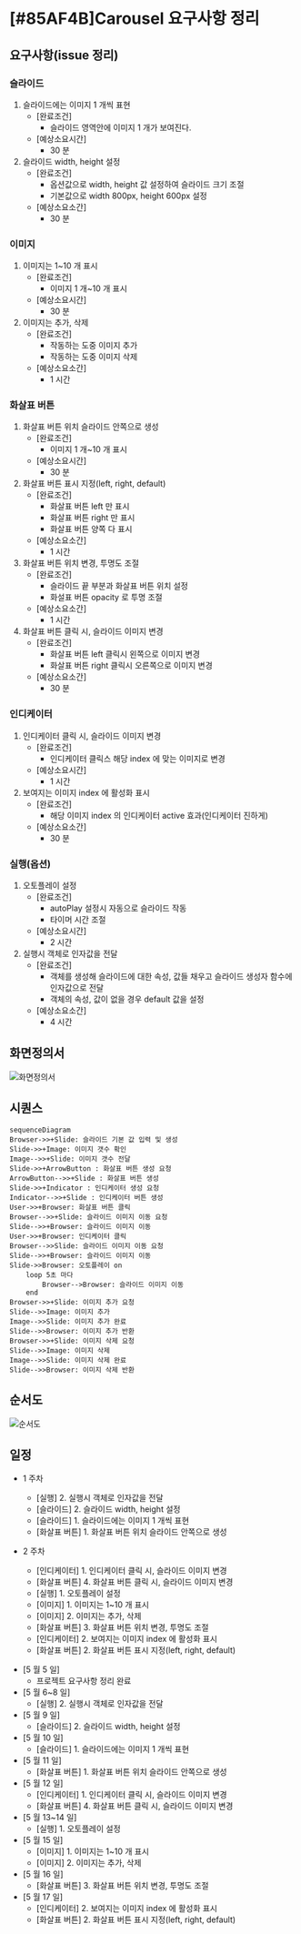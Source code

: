 # [#85AF4B]Carousel 요구사항 정리

## 요구사항(issue 정리)

### 슬라이드

1.  슬라이드에는 이미지 1 개씩 표현
    * [완료조건]
      * 슬라이드 영역안에 이미지 1 개가 보여진다.
    * [예상소요시간]
      * 30 분
2.  슬라이드 width, height 설정
    * [완료조건]
      * 옵션값으로 width, height 값 설정하여 슬라이드 크기 조절
      * 기본값으로 width 800px, height 600px 설정
    * [예상소요소간]
      * 30 분

### 이미지

1.  이미지는 1~10 개 표시
    * [완료조건]
      * 이미지 1 개~10 개 표시
    * [예상소요시간]
      * 30 분
2.  이미지는 추가, 삭제
    * [완료조건]
      * 작동하는 도중 이미지 추가
      * 작동하는 도중 이미지 삭제
    * [예상소요소간]
      * 1 시간

### 화살표 버튼

1.  화살표 버튼 위치 슬라이드 안쪽으로 생성
    * [완료조건]
      * 이미지 1 개~10 개 표시
    * [예상소요시간]
      * 30 분
2.  화살표 버튼 표시 지정(left, right, default)
    * [완료조건]
      * 화살표 버튼 left 만 표시
      * 화살표 버튼 right 만 표시
      * 화살표 버튼 양쪽 다 표시
    * [예상소요소간]
      * 1 시간
3.  화살표 버튼 위치 변경, 투명도 조절
    * [완료조건]
      * 슬라이드 끝 부분과 화살표 버튼 위치 설정
      * 화설표 버튼 opacity 로 투명 조절
    * [예상소요소간]
      * 1 시간
4.  화살표 버튼 클릭 시, 슬라이드 이미지 변경
    * [완료조건]
      * 화살표 버튼 left 클릭시 왼쪽으로 이미지 변경
      * 화살표 버튼 right 클릭시 오른쪽으로 이미지 변경
    * [예상소요소간]
      * 30 분

### 인디케이터

1.  인디케이터 클릭 시, 슬라이드 이미지 변경
    * [완료조건]
      * 인디케이터 클릭스 해당 index 에 맞는 이미지로 변경
    * [예상소요시간]
      * 1 시간
2.  보여지는 이미지 index 에 활성화 표시
    * [완료조건]
      * 해당 이미지 index 의 인디케이터 active 효과(인디케이터 진하게)
    * [예상소요소간]
      * 30 분

### 실행(옵션)

1.  오토플레이 설정
    * [완료조건]
      * autoPlay 설정시 자동으로 슬라이드 작동
      * 타이머 시간 조절
    * [예상소요시간]
      * 2 시간
2.  실행시 객체로 인자값을 전달
    * [완료조건]
      * 객체를 생성해 슬라이드에 대한 속성, 값들 채우고 슬라이드 생성자 함수에 인자값으로 전달
      * 객체의 속성, 값이 없을 경우 default 값을 설정
    * [예상소요소간]
      * 4 시간

## 화면정의서

![화면정의서](./images/UI.png)

## 시퀀스

```mermaid
sequenceDiagram
Browser->>+Slide: 슬라이드 기본 값 입력 및 생성
Slide->>+Image: 이미지 갯수 확인
Image-->>+Slide: 이미지 갯수 전달
Slide->>+ArrowButton : 화살표 버튼 생성 요청
ArrowButton-->>+Slide : 화살표 버튼 생성
Slide->>+Indicator : 인디케이터 생성 요청
Indicator-->>+Slide : 인디케이터 버튼 생성
User->>+Browser: 화살표 버튼 클릭
Browser-->>+Slide: 슬라이드 이미지 이동 요청
Slide-->>+Browser: 슬라이드 이미지 이동
User->>+Browser: 인디케이터 클릭
Browser-->>Slide: 슬라이드 이미지 이동 요청
Slide-->>+Browser: 슬라이드 이미지 이동
Slide->>Browser: 오토플레이 on
    loop 5초 마다
        Browser-->Browser: 슬라이드 이미지 이동
    end
Browser->>+Slide: 이미지 추가 요청
Slide-->>Image: 이미지 추가
Image-->>Slide: 이미지 추가 완료
Slide-->>Browser: 이미지 추가 반환
Browser->>+Slide: 이미지 삭제 요청
Slide-->>Image: 이미지 삭제
Image-->>Slide: 이미지 삭제 완료
Slide-->>Browser: 이미지 삭제 반환
```

## 순서도

![순서도](./images/flow.png)

## 일정

* 1 주차

  * [실행] 2. 실행시 객체로 인자값을 전달
  * [슬라이드] 2. 슬라이드 width, height 설정
  * [슬라이드] 1. 슬라이드에는 이미지 1 개씩 표현
  * [화살표 버튼] 1. 화살표 버튼 위치 슬라이드 안쪽으로 생성

* 2 주차

  * [인디케이터] 1. 인디케이터 클릭 시, 슬라이드 이미지 변경
  * [화살표 버튼] 4. 화살표 버튼 클릭 시, 슬라이드 이미지 변경
  * [실행] 1. 오토플레이 설정
  * [이미지] 1. 이미지는 1~10 개 표시
  * [이미지] 2. 이미지는 추가, 삭제
  * [화살표 버튼] 3. 화살표 버튼 위치 변경, 투명도 조절
  * [인디케이터] 2. 보여지는 이미지 index 에 활성화 표시
  * [화살표 버튼] 2. 화살표 버튼 표시 지정(left, right, default)

- [5 월 5 일]
  * 프로젝트 요구사항 정리 완료
- [5 월 6~8 일]
  * [실행] 2. 실행시 객체로 인자값을 전달
- [5 월 9 일]
  * [슬라이드] 2. 슬라이드 width, height 설정
- [5 월 10 일]
  * [슬라이드] 1. 슬라이드에는 이미지 1 개씩 표현
- [5 월 11 일]
  * [화살표 버튼] 1. 화살표 버튼 위치 슬라이드 안쪽으로 생성
- [5 월 12 일]
  * [인디케이터] 1. 인디케이터 클릭 시, 슬라이드 이미지 변경
  * [화살표 버튼] 4. 화살표 버튼 클릭 시, 슬라이드 이미지 변경
- [5 월 13~14 일]
  * [실행] 1. 오토플레이 설정
- [5 월 15 일]
  * [이미지] 1. 이미지는 1~10 개 표시
  * [이미지] 2. 이미지는 추가, 삭제
- [5 월 16 일]
  * [화살표 버튼] 3. 화살표 버튼 위치 변경, 투명도 조절
- [5 월 17 일]
  * [인디케이터] 2. 보여지는 이미지 index 에 활성화 표시
  * [화살표 버튼] 2. 화살표 버튼 표시 지정(left, right, default)
